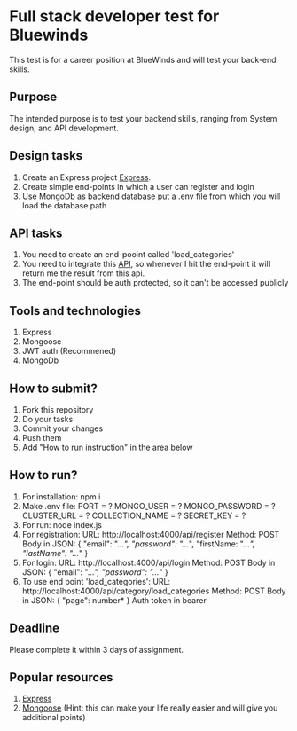 

# Full stack developer test for Bluewinds

This test is for a career position at BlueWinds and will test your back-end skills.

## Purpose
The intended purpose is to test your backend skills, ranging from System design, and API development.


## Design tasks

1. Create an Express project [Express](https://expressjs.com/).
2. Create simple end-points in which a user can register and login
3. Use MongoDb as backend database put a .env file from which you will load the database path

## API tasks

1. You need to create an end-pooint called 'load_categories'
2. You need to integrate this [API](https://demo2.meals4u.net/fe/api.test.php), so whenever I hit the end-point it will return me the result from this api.
3. The end-point should be auth protected, so it can't be accessed publicly 

## Tools and technologies

1. Express
2. Mongoose
3. JWT auth (Recommened) 
4. MongoDb

## How to submit?
1. Fork this repository
2. Do your tasks
3. Commit your changes
4. Push them
5. Add "How to run instruction" in the area below

## How to run?
1. For installation: npm i
2. Make .env file: 
   PORT = ?
   MONGO_USER = ?
   MONGO_PASSWORD = ?
   CLUSTER_URL = ?
   COLLECTION_NAME = ?
   SECRET_KEY = ?
3. For run: node index.js
4. For registration: 
URL: http://localhost:4000/api/register
Method: POST
Body in JSON: {
    "email": "...*",
    "password": "...*",
    "firstName: "...*",
    "lastName": "...*"
}
5. For login: 
URL: http://localhost:4000/api/login
Method: POST
Body in JSON: {
    "email": "...*",
    "password": "...*"
}
6. To use end point 'load_categories': 
URL: http://localhost:4000/api/category/load_categories
Method: POST
Body in JSON: {
    "page": number*
}
Auth token in bearer

## Deadline
Please complete it within 3 days of assignment. 

## Popular resources
1. [Express](https://expressjs.com/en/starter/installing.html)
2. [Mongoose](https://www.npmjs.com/package/mongoose) (Hint: this can make your life really easier and will give you additional points)


